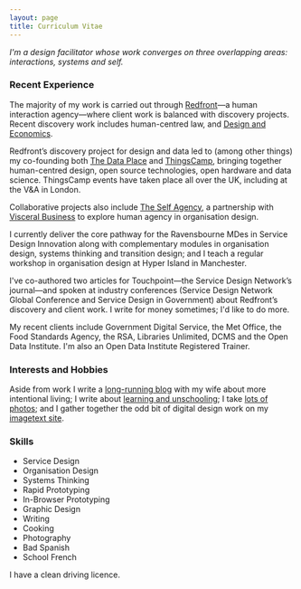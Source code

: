 ```yaml
---
layout: page
title: Curriculum Vitae
---
```

*I'm a design facilitator whose work converges on three overlapping areas: interactions, systems and self.*

### Recent Experience
The majority of my work is carried out through [Redfront](http://redfront.co.uk)—a human interaction agency—where client work is balanced with discovery projects. Recent discovery work includes human-centred law, and [Design and Economics](https://medium.com/design-and-economics).

Redfront’s discovery project for design and data led to (among other things) my co-founding both [The Data Place](https://thedata.place) and [ThingsCamp](https://things.camp), bringing together human-centred design, open source technologies, open hardware and data science. ThingsCamp events have taken place all over the UK, including at the V&A in London.

Collaborative projects also include [The Self Agency](http://theself.agency), a partnership with [Visceral Business](http://visceralbusiness.com) to explore human agency in organisation design.

I currently deliver the core pathway for the Ravensbourne MDes in Service Design Innovation along with complementary modules in organisation design, systems thinking and transition design; and I teach a regular workshop in organisation design at Hyper Island in Manchester.

I've co-authored two articles for Touchpoint—the Service Design Network’s journal—and spoken at industry conferences (Service Design Network Global Conference and Service Design in Government) about Redfront’s discovery and client work. I write for money sometimes; I'd like to do more.

My recent clients include Government Digital Service, the Met Office, the Food Standards Agency, the RSA, Libraries Unlimited, DCMS and the Open Data Institute. I'm also an Open Data Institute Registered Trainer.

### Interests and Hobbies
Aside from work I write a [long-running blog](http://theminimallist.com) with my wife about more intentional living; I write about [learning and unschooling](https://medium.com/learning-outsiders); I take [lots of photos](https://www.flickr.com/photos/mistergough/); and I gather together the odd bit of digital design work on my [imagetext site](http://imagetext.co.uk).

### Skills
* Service Design
* Organisation Design
* Systems Thinking
* Rapid Prototyping
* In-Browser Prototyping
* Graphic Design
* Writing
* Cooking
* Photography
* Bad Spanish
* School French

I have a clean driving licence.